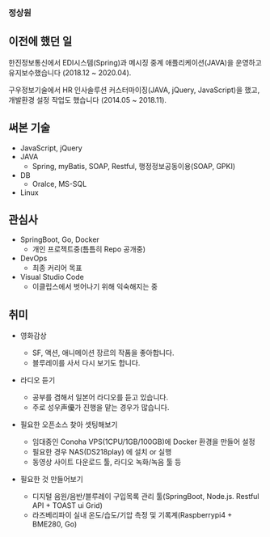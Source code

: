 ### 정상원

<!--
**sangwon-jung-work/sangwon-jung-work** is a ✨ _special_ ✨ repository because its `README.md` (this file) appears on your GitHub profile.

Here are some ideas to get you started:

- 🔭 I’m currently working on ...
- 🌱 I’m currently learning ...
- 👯 I’m looking to collaborate on ...
- 🤔 I’m looking for help with ...
- 💬 Ask me about ...
- 📫 How to reach me: ...
- 😄 Pronouns: ...
- ⚡ Fun fact: ...
-->

<!--
## 현재 하고있는 일
즐겁게 일할 곳을 찾고 있습니다.
-->
## 이전에 했던 일
한진정보통신에서 EDI시스템(Spring)과 메시징 중계 애플리케이션(JAVA)을 운영하고 유지보수했습니다 (2018.12 ~ 2020.04).

구우정보기술에서 HR 인사솔루션 커스터마이징(JAVA, jQuery, JavaScript)을 했고, 개발환경 설정 작업도 했습니다 (2014.05 ~ 2018.11).

## 써본 기술
- JavaScript, jQuery
- JAVA
  - Spring, myBatis, SOAP, Restful, 행정정보공동이용(SOAP, GPKI)
- DB
  - Oralce, MS-SQL
- Linux

## 관심사
- SpringBoot, Go, Docker
  - 개인 프로젝트중(틈틈히 Repo 공개중)
- DevOps
  - 최종 커리어 목표
- Visual Studio Code
  - 이클립스에서 벗어나기 위해 익숙해지는 중

## 취미
- 영화감상
  - SF, 액션, 애니메이션 장르의 작품을 좋아합니다.
  - 블루레이를 사서 다시 보기도 합니다.

- 라디오 듣기
  - 공부를 겸해서 일본어 라디오를 듣고 있습니다.
  - 주로 성우声優가 진행을 맡는 경우가 많습니다.

- 필요한 오픈소스 찾아 셋팅해보기
  - 임대중인 Conoha VPS(1CPU/1GB/100GB)에 Docker 환경을 만들어 설정
  - 필요한 경우 NAS(DS218play) 에 설치 or 실행
  - 동영상 사이트 다운로드 툴, 라디오 녹화/녹음 툴 등

- 필요한 것 만들어보기
  - 디지털 음원/음반/블루레이 구입목록 관리 툴(SpringBoot, Node.js. Restful API + TOAST ui Grid)
  - 라즈베리파이 실내 온도/습도/기압 측정 및 기록계(Raspberrypi4 + BME280, Go)
